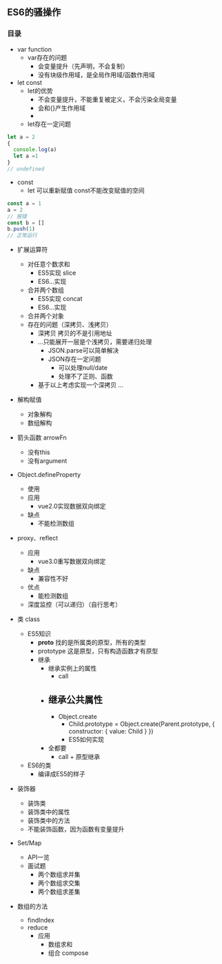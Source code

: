 ## ES6的骚操作

### 目录

- var function
  - var存在的问题 
    - 会变量提升（先声明，不会复制）
    - 没有块级作用域，是全局作用域/函数作用域
- let const  
  - let的优势 
    - 不会变量提升，不能重复被定义，不会污染全局变量
    - 会和{}产生作用域
    - 
  - let存在一定问题
```js
let a = 2
{
  console.log(a)
  let a =1
}
// undefined
  ```  
  - const
    - let 可以重新赋值 const不能改变赋值的空间
```js
const a = 1
a = 2
// 报错
const b = []
b.push(1)
// 正常运行
```

- 扩展运算符
  - 对任意个数求和
    - ES5实现 slice
    - ES6...实现
  - 合并两个数组
    - ES5实现 concat
    - ES6...实现
  - 合并两个对象
  - 存在的问题（深拷贝、浅拷贝）
    - 深拷贝 拷贝的不是引用地址
    - ...只能展开一层是个浅拷贝，需要递归处理
      - JSON.parse可以简单解决
      - JSON存在一定问题
        - 可以处理null/date
        - 处理不了正则、函数
    - 基于以上考虑实现一个深拷贝
      ...

- 解构赋值
  - 对象解构
  - 数组解构

- 箭头函数 arrowFn
  - 没有this
  - 没有argument

- Object.defineProperty
  - 使用
  - 应用
    - vue2.0实现数据双向绑定
  - 缺点
    - 不能检测数组

- proxy、reflect
  - 应用
    - vue3.0重写数据双向绑定
  - 缺点
    - 兼容性不好
  - 优点
    - 能检测数组
  - 深度监控（可以递归）（自行思考）

- 类 class
  - ES5知识
    - __proto__ 找的是所属类的原型，所有的类型
    - prototype 这是原型，只有构造函数才有原型
    - 继承
      - 继承实例上的属性
        - call
      - 继承公共属性
        - 
        - Object.create 
          - Child.prototype = Object.create(Parent.prototype, { constructor: { value: Child } })
          - ES5如何实现
      - 全都要
        - call + 原型继承
  - ES6的类
    - 编译成ES5的样子

- 装饰器
  - 装饰类
  - 装饰类中的属性
  - 装饰类中的方法
  - 不能装饰函数，因为函数有变量提升

- Set/Map
  - API一览
  - 面试题
    - 两个数组求并集
    - 两个数组求交集
    - 两个数组求差集

- 数组的方法
  - findIndex
  - reduce
    - 应用
      - 数组求和
      - 组合 compose
  
